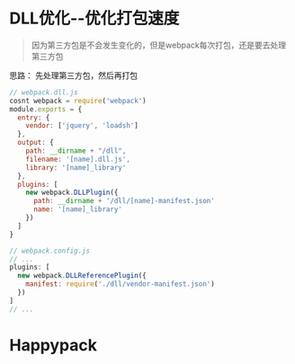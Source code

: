# DLL优化--优化打包速度

> 因为第三方包是不会发生变化的，但是webpack每次打包，还是要去处理第三方包

思路： 先处理第三方包，然后再打包

``` javascript
// webpack.dll.js
cosnt webpack = require('webpack')
module.exports = {
  entry: {
    vendor: ['jquery', 'loadsh']
  },
  output: {
    path: __dirname + "/dll",
    filename: '[name].dll.js',
    library: '[name]_library'
  },
  plugins: [
    new webpack.DLLPlugin({
      path: __dirname + '/dll/[name]-manifest.json'
      name: '[name]_library'
    })
  ]
}

// webpack.config.js
// ...
plugins: [
  new webpack.DLLReferencePlugin({
    manifest: require('./dll/vendor-manifest.json')
  })
]
// ...
```

# Happypack

